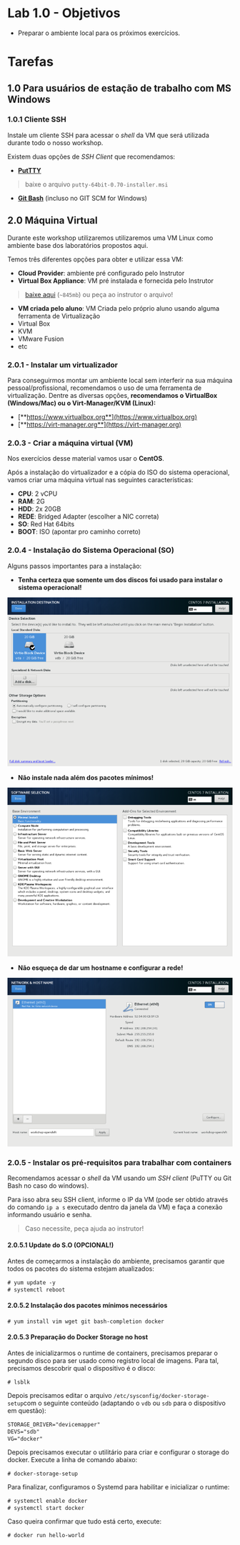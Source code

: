 # Lab 1.0 - Objetivos

* Preparar o ambiente local para os próximos exercícios.

# Tarefas

## 1.0 Para usuários de estação de trabalho com MS Windows

### 1.0.1 Cliente SSH

Instale um cliente SSH para acessar o _shell_ da VM que será utilizada durante todo o nosso workshop.

Existem duas opções de _SSH Client_ que recomendamos:

 * [**PutTTY**](https://www.chiark.greenend.org.uk/~sgtatham/putty/latest.html)
 > baixe o arquivo `putty-64bit-0.70-installer.msi`

 * [**Git Bash**](https://git-scm.com/download/win) (incluso no GIT SCM for Windows) 

## 2.0 Máquina Virtual

Durante este workshop utilizaremos utilizaremos uma VM Linux como ambiente base dos laboratórios propostos aqui.

Temos três diferentes opções para obter e utilizar essa VM: 
 * **Cloud Provider**: ambiente pré configurado pelo Instrutor
 * **Virtual Box Appliance**: VM pré instalada e fornecida pelo Instrutor
 > [baixe aqui](https://drive.google.com/open?id=16CHefCCaXL9wfhsx6C7jgH11ODO5mFdP) (`~845mb`) ou peça ao instrutor o arquivo!

 * **VM criada pelo aluno**: VM Criada pelo próprio aluno usando alguma ferramenta de Virtualização
  * Virtual Box
  * KVM
  * VMware Fusion
  * etc

### 2.0.1 - Instalar um virtualizador

Para conseguirmos montar um ambiente local sem interferir na sua máquina pessoal/profissional, recomendamos o uso de uma ferramenta de virtualização. Dentre as diversas opções, **recomendamos o VirtualBox \(Windows/Mac\) ou o Virt-Manager/KVM \(Linux\):**

* [**https://www.virtualbox.org**](https://www.virtualbox.org)
* [**https://virt-manager.org**](https://virt-manager.org)

### 2.0.3 - Criar a máquina virtual (VM)
Nos exercícios desse material vamos usar o **CentOS**.

Após a instalação do virtualizador e a cópia do ISO do sistema operacional, vamos criar uma máquina virtual nas seguintes características:

* **CPU**: 2 vCPU
* **RAM**: 2G
* **HDD**: 2x 20GB
* **REDE**: Bridged Adapter \(escolher a NIC correta\)
* **SO**: Red Hat 64bits
* **BOOT**: ISO \(apontar pro caminho correto\)

### 2.0.4 - Instalação do Sistema Operacional (SO)

Alguns passos importantes para a instalação:

* **Tenha certeza que somente um dos discos foi usado para instalar o sistema operacional!**

![](/parte1/extras/centos-install-disks.png)

* **Não instale nada além dos pacotes mínimos!**

![](/parte1/extras/centos-install-packages.png)

* **Não esqueça de dar um hostname e configurar a rede!**

![](/parte1/extras/centos-install-networking.png)

### 2.0.5 - Instalar os pré-requisitos para trabalhar com containers

Recomendamos acessar o _shell_ da VM usando um _SSH client_ (PuTTY ou Git Bash no caso do windows). 

Para isso abra seu SSH client, informe o IP da VM (pode ser obtido através do comando `ip a s` executado dentro da janela da VM) e faça a conexão informando usuário e senha.

> Caso necessite, peça ajuda ao instrutor! 

#### 2.0.5.1 Update do S.O (OPCIONAL!)
Antes de começarmos a instalação do ambiente, precisamos garantir que todos os pacotes do sistema estejam atualizados:

```
# yum update -y
# systemctl reboot
```

#### 2.0.5.2 Instalação dos pacotes mínimos necessários

```
# yum install vim wget git bash-completion docker
```

#### 2.0.5.3 Preparação do Docker Storage no host

Antes de inicializarmos o runtime de containers, precisamos preparar o segundo disco para ser usado como registro local de imagens. Para tal, precisamos descobrir qual o dispositivo é o disco:

```
# lsblk
```

Depois precisamos editar o arquivo `/etc/sysconfig/docker-storage-setup`com o seguinte conteúdo (adaptando o `vdb` ou `sdb` para o dispositivo em questão):

```
STORAGE_DRIVER="devicemapper"
DEVS="sdb"
VG="docker"
```

Depois precisamos executar o utilitário para criar e configurar o storage do docker. Execute a linha de comando abaixo:

```
# docker-storage-setup
```

Para finalizar, configuramos o Systemd para habilitar e inicializar o runtime:

```
# systemctl enable docker
# systemctl start docker
```

Caso queira confirmar que tudo está certo, execute:

```
# docker run hello-world
```

